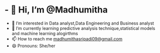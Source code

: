 # - 👋 Hi, I’m @Madhumitha
- 👀 I’m interested in Data analyst,Data Engineering and Business analyst
- 🌱 I’m currently learning predictive analysis technique,statistical models and machine learning alogirthms
- 📫 How to reach me madhumithasripadi09@gmail.com
- 😄 Pronouns: She/her
